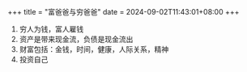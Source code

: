 +++
title = "富爸爸与穷爸爸"
date =  2024-09-02T11:43:01+08:00
+++

1. 穷人为钱，富人雇钱
1. 资产是带来现金流，负债是现金流出
1. 财富包括：金钱，时间，健康，人际关系，精神
1. 投资自己
